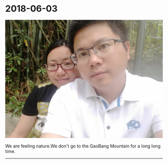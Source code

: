2018-06-03
===

![](https://github.com/lion21cn/AEnglishLearner/blob/master/%E7%B4%A0%E6%9D%90/photos/IMG_20180603_102856.jpg)

We are feeling nature.We don't go to the GaoBang Mountain for a long long time.

***